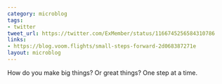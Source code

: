 ```yaml
---
category: microblog
tags:
- twitter
tweet_url: https://twitter.com/ExMember/status/1166745256584310786
links:
- https://blog.voom.flights/small-steps-forward-2d068387271e
layout: microblog
---
```

How do you make big things? Or great things? One step at a time.
